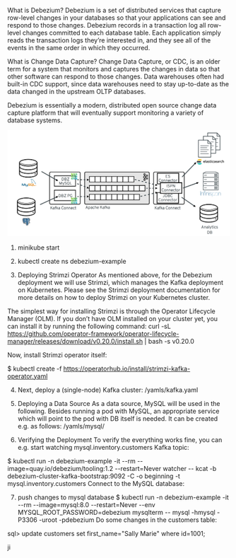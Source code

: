 What is Debezium?
Debezium is a set of distributed services that capture row-level changes in your databases so that your applications can see and respond to those changes. Debezium records in a transaction log all row-level changes committed to each database table. Each application simply reads the transaction logs they’re interested in, and they see all of the events in the same order in which they occurred.

What is Change Data Capture?
Change Data Capture, or CDC, is an older term for a system that monitors and captures the changes in data so that other software can respond to those changes. Data warehouses often had built-in CDC support, since data warehouses need to stay up-to-date as the data changed in the upstream OLTP databases.

Debezium is essentially a modern, distributed open source change data capture platform that will eventually support monitoring a variety of database systems.

![alt text](https://github.com/Lord-of-the-Pods/debezium-minikube/blob/main/images/debezium-architecture.png?raw=true)


1. minikube start

2. kubectl create ns debezium-example

3. Deploying Strimzi Operator
   As mentioned above, for the Debezium deployment we will use Strimzi, which manages the Kafka deployment on Kubernetes. Please see the Strimzi deployment documentation for more details on how to deploy Strimzi on your Kubernetes cluster.

The simplest way for installing Strimzi is through the Operator Lifecycle Manager (OLM). 
  If you don’t have OLM installed on your cluster yet, you can install it by running the following command: 
curl -sL https://github.com/operator-framework/operator-lifecycle-manager/releases/download/v0.20.0/install.sh | bash -s v0.20.0

Now, install Strimzi operator itself:

$ kubectl create -f https://operatorhub.io/install/strimzi-kafka-operator.yaml

4. Next, deploy a (single-node) Kafka cluster:
  /yamls/kafka.yaml

5. Deploying a Data Source
   As a data source, MySQL will be used in the following. Besides running a pod with MySQL, 
   an appropriate service which will point to the pod with DB itself is needed. It can be created e.g. as follows:
  /yamls/mysql/

6. Verifying the Deployment
   To verify the everything works fine, you can e.g. start watching mysql.inventory.customers Kafka topic:

$ kubectl run -n debezium-example -it --rm --image=quay.io/debezium/tooling:1.2  --restart=Never watcher -- kcat -b debezium-cluster-kafka-bootstrap:9092 -C -o beginning -t mysql.inventory.customers
Connect to the MySQL database:

7. push changes to mysql database
$ kubectl run -n debezium-example -it --rm --image=mysql:8.0 --restart=Never --env MYSQL_ROOT_PASSWORD=debezium mysqlterm -- mysql -hmysql -P3306 -uroot -pdebezium
Do some changes in the customers table:

sql> update customers set first_name="Sally Marie" where id=1001;

ji